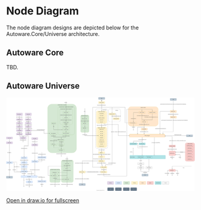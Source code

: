# Node Diagram

The node diagram designs are depicted below for the Autoware.Core/Universe architecture.

## Autoware Core

TBD.

## Autoware Universe

![Node diagram](node-diagram/overall-node-diagram-autoware-universe.drawio.svg)

[Open in draw.io for fullscreen](https://app.diagrams.net/#Htier4%2Fautoware-documentation%2Fadd-node-topic-architecture%2Fdocs%2Fdesign%2Fnode-diagram%2Foverall-node-diagram-autoware-universe.drawio.svg)

